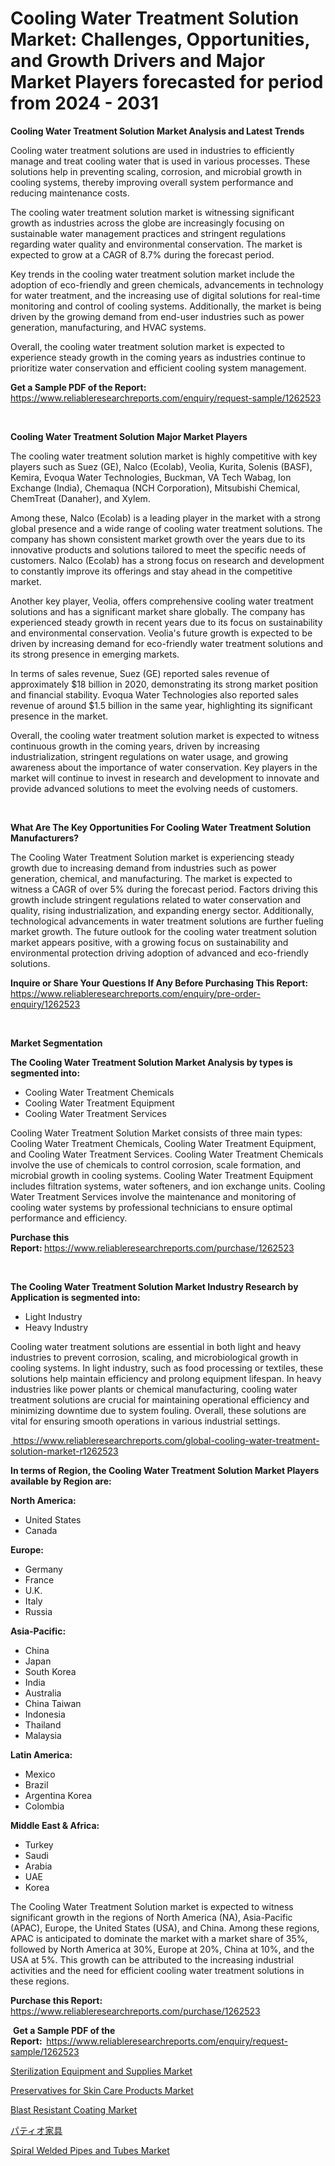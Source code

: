 <p><h1>Cooling Water Treatment Solution Market: Challenges, Opportunities, and Growth Drivers and Major Market Players forecasted for period from 2024 - 2031</h1></p><p><strong>Cooling Water Treatment Solution Market Analysis and Latest Trends</strong></p>
<p><p>Cooling water treatment solutions are used in industries to efficiently manage and treat cooling water that is used in various processes. These solutions help in preventing scaling, corrosion, and microbial growth in cooling systems, thereby improving overall system performance and reducing maintenance costs.</p><p>The cooling water treatment solution market is witnessing significant growth as industries across the globe are increasingly focusing on sustainable water management practices and stringent regulations regarding water quality and environmental conservation. The market is expected to grow at a CAGR of 8.7% during the forecast period.</p><p>Key trends in the cooling water treatment solution market include the adoption of eco-friendly and green chemicals, advancements in technology for water treatment, and the increasing use of digital solutions for real-time monitoring and control of cooling systems. Additionally, the market is being driven by the growing demand from end-user industries such as power generation, manufacturing, and HVAC systems.</p><p>Overall, the cooling water treatment solution market is expected to experience steady growth in the coming years as industries continue to prioritize water conservation and efficient cooling system management.</p></p>
<p><strong>Get a Sample PDF of the Report:&nbsp;</strong> <a href="https://www.reliableresearchreports.com/enquiry/request-sample/1262523">https://www.reliableresearchreports.com/enquiry/request-sample/1262523</a></p>
<p>&nbsp;</p>
<p><strong>Cooling Water Treatment Solution Major Market Players</strong></p>
<p><p>The cooling water treatment solution market is highly competitive with key players such as Suez (GE), Nalco (Ecolab), Veolia, Kurita, Solenis (BASF), Kemira, Evoqua Water Technologies, Buckman, VA Tech Wabag, Ion Exchange (India), Chemaqua (NCH Corporation), Mitsubishi Chemical, ChemTreat (Danaher), and Xylem.</p><p>Among these, Nalco (Ecolab) is a leading player in the market with a strong global presence and a wide range of cooling water treatment solutions. The company has shown consistent market growth over the years due to its innovative products and solutions tailored to meet the specific needs of customers. Nalco (Ecolab) has a strong focus on research and development to constantly improve its offerings and stay ahead in the competitive market.</p><p>Another key player, Veolia, offers comprehensive cooling water treatment solutions and has a significant market share globally. The company has experienced steady growth in recent years due to its focus on sustainability and environmental conservation. Veolia's future growth is expected to be driven by increasing demand for eco-friendly water treatment solutions and its strong presence in emerging markets.</p><p>In terms of sales revenue, Suez (GE) reported sales revenue of approximately $18 billion in 2020, demonstrating its strong market position and financial stability. Evoqua Water Technologies also reported sales revenue of around $1.5 billion in the same year, highlighting its significant presence in the market.</p><p>Overall, the cooling water treatment solution market is expected to witness continuous growth in the coming years, driven by increasing industrialization, stringent regulations on water usage, and growing awareness about the importance of water conservation. Key players in the market will continue to invest in research and development to innovate and provide advanced solutions to meet the evolving needs of customers.</p></p>
<p>&nbsp;</p>
<p><strong>What Are The Key Opportunities For Cooling Water Treatment Solution Manufacturers?</strong></p>
<p><p>The Cooling Water Treatment Solution market is experiencing steady growth due to increasing demand from industries such as power generation, chemical, and manufacturing. The market is expected to witness a CAGR of over 5% during the forecast period. Factors driving this growth include stringent regulations related to water conservation and quality, rising industrialization, and expanding energy sector. Additionally, technological advancements in water treatment solutions are further fueling market growth. The future outlook for the cooling water treatment solution market appears positive, with a growing focus on sustainability and environmental protection driving adoption of advanced and eco-friendly solutions.</p></p>
<p><strong>Inquire or Share Your Questions If Any Before Purchasing This Report:</strong> <a href="https://www.reliableresearchreports.com/enquiry/pre-order-enquiry/1262523">https://www.reliableresearchreports.com/enquiry/pre-order-enquiry/1262523</a></p>
<p>&nbsp;</p>
<p><strong>Market Segmentation</strong></p>
<p><strong>The Cooling Water Treatment Solution Market Analysis by types is segmented into:</strong></p>
<p><ul><li>Cooling Water Treatment Chemicals</li><li>Cooling Water Treatment Equipment</li><li>Cooling Water Treatment Services</li></ul></p>
<p><p>Cooling Water Treatment Solution Market consists of three main types: Cooling Water Treatment Chemicals, Cooling Water Treatment Equipment, and Cooling Water Treatment Services. Cooling Water Treatment Chemicals involve the use of chemicals to control corrosion, scale formation, and microbial growth in cooling systems. Cooling Water Treatment Equipment includes filtration systems, water softeners, and ion exchange units. Cooling Water Treatment Services involve the maintenance and monitoring of cooling water systems by professional technicians to ensure optimal performance and efficiency.</p></p>
<p><strong>Purchase this Report:&nbsp;</strong><a href="https://www.reliableresearchreports.com/purchase/1262523">https://www.reliableresearchreports.com/purchase/1262523</a></p>
<p>&nbsp;</p>
<p><strong>The Cooling Water Treatment Solution Market Industry Research by Application is segmented into:</strong></p>
<p><ul><li>Light Industry</li><li>Heavy Industry</li></ul></p>
<p><p>Cooling water treatment solutions are essential in both light and heavy industries to prevent corrosion, scaling, and microbiological growth in cooling systems. In light industry, such as food processing or textiles, these solutions help maintain efficiency and prolong equipment lifespan. In heavy industries like power plants or chemical manufacturing, cooling water treatment solutions are crucial for maintaining operational efficiency and minimizing downtime due to system fouling. Overall, these solutions are vital for ensuring smooth operations in various industrial settings.</p></p>
<p><a href="https://www.reliableresearchreports.com/global-cooling-water-treatment-solution-market-r1262523">&nbsp;https://www.reliableresearchreports.com/global-cooling-water-treatment-solution-market-r1262523</a></p>
<p><strong>In terms of Region, the Cooling Water Treatment Solution Market Players available by Region are:</strong></p>
<p>
    <p> <strong> North America: </strong>
        <ul>
            <li>United States</li>
            <li>Canada</li>
        </ul>
        </p> 
    <p> <strong> Europe: </strong>
        <ul>
            <li>Germany</li>
            <li>France</li>
            <li>U.K.</li>
            <li>Italy</li>
            <li>Russia</li>
        </ul>
        </p> 
    <p> <strong> Asia-Pacific: </strong>
        <ul>
            <li>China</li>
            <li>Japan</li>
            <li>South Korea</li>
            <li>India</li>
            <li>Australia</li>
            <li>China Taiwan</li>
            <li>Indonesia</li>
            <li>Thailand</li>
            <li>Malaysia</li>
        </ul>
        </p> 
    <p> <strong> Latin America: </strong>
        <ul>
            <li>Mexico</li>
            <li>Brazil</li>
            <li>Argentina Korea</li>
            <li>Colombia</li>
        </ul>
        </p> 
    <p> <strong> Middle East & Africa: </strong>
        <ul>
            <li>Turkey</li>
            <li>Saudi</li>
            <li>Arabia</li>
            <li>UAE</li>
            <li>Korea</li>
        </ul>
    </p>
    </p>
<p><p>The Cooling Water Treatment Solution market is expected to witness significant growth in the regions of North America (NA), Asia-Pacific (APAC), Europe, the United States (USA), and China. Among these regions, APAC is anticipated to dominate the market with a market share of 35%, followed by North America at 30%, Europe at 20%, China at 10%, and the USA at 5%. This growth can be attributed to the increasing industrial activities and the need for efficient cooling water treatment solutions in these regions.</p></p>
<p><strong>Purchase this Report: </strong><a href="https://www.reliableresearchreports.com/purchase/1262523">https://www.reliableresearchreports.com/purchase/1262523</a></p>
<p>&nbsp;<strong>Get a Sample PDF of the Report:&nbsp;&nbsp;</strong><a href="https://www.reliableresearchreports.com/enquiry/request-sample/1262523">https://www.reliableresearchreports.com/enquiry/request-sample/1262523</a></p>
<p><strong></strong></p>
<p><p><a href="https://github.com/provorikovar/Market-Research-Report-List-4/blob/main/sterilization-equipment-and-supplies-market.md">Sterilization Equipment and Supplies Market</a></p><p><a href="https://cute-banjo-8ca.notion.site/Preservatives-for-Skin-Care-Products-Market-Outlook-Industry-Overview-and-Forecast-2024-to-2031-56ab0090bc24414d9be0581cbe09eef6">Preservatives for Skin Care Products Market</a></p><p><a href="https://issuu.com/reportprime-2/docs/blast-resistant-coating-market-size-2030.pptx">Blast Resistant Coating Market</a></p><p><a href="https://github.com/nxboeu02965442/Market-Research-Report-List-1/blob/main/679479439195.md">パティオ家具</a></p><p><a href="https://github.com/CliffMedina6/Market-Research-Report-List-4/blob/main/spiral-welded-pipes-and-tubes-market.md">Spiral Welded Pipes and Tubes Market</a></p></p>